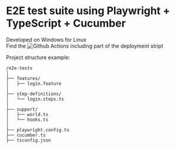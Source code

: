 # E2E test suite using Playwright + TypeScript + Cucumber
  
Developed on Windows for Linux  
Find the ![Github Actions](.github\workflows\e2e.yml) including part of the deployment stript  
  
Project structure example:  
```
/e2e-tests
│
├── features/
│   ├── login.feature
│
├── step-definitions/
│   └── login.steps.ts
│
├── support/
│   ├── world.ts
│   └── hooks.ts
│
├── playwright.config.ts
├── cucumber.ts
├── tsconfig.json
```